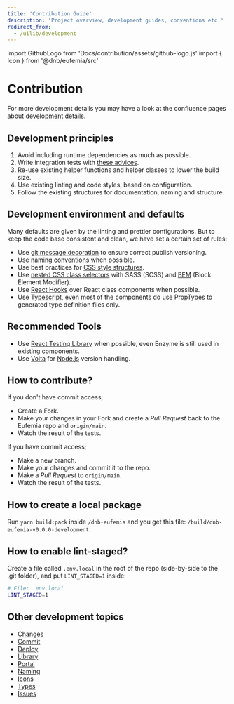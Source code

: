 ```yaml
---
title: 'Contribution Guide'
description: 'Project overview, development guides, conventions etc.'
redirect_from:
  - /uilib/development
---
```


import GithubLogo from 'Docs/contribution/assets/github-logo.js'
import { Icon } from '@dnb/eufemia/src'

# Contribution

For more development details you may have a look at the confluence pages about [development details](https://confluence.tech.dnb.no/display/EDS/).

## Development principles

1. Avoid including runtime dependencies as much as possible.
1. Write integration tests with [these advices](/uilib/usage/best-practices/for-testing#integration-tests).
1. Re-use existing helper functions and helper classes to lower the build size.
1. Use existing linting and code styles, based on configuration.
1. Follow the existing structures for documentation, naming and structure.

## Development environment and defaults

Many defaults are given by the linting and prettier configurations. But to keep the code base consistent and clean, we have set a certain set of rules:

- Use [git message decoration](/contribution/commit) to ensure correct publish versioning.
- Use [naming conventions](/contribution/naming) when possible.
- Use best practices for [CSS style structures](/uilib/usage/best-practices/for-styling#structure).
- Use [nested CSS class selectors](https://medium.com/@andrew_barnes/bem-and-sass-a-perfect-match-5e48d9bc3894) with SASS (SCSS) and [BEM](http://getbem.com/naming/) (Block Element Modifier).
- Use [React Hooks](https://reactjs.org/docs/hooks-overview.html) over React class components when possible.
- Use [Typescript](https://www.typescriptlang.org), even most of the components do use PropTypes to generated type definition files only.

## Recommended Tools

- Use [React Testing Library](https://testing-library.com) when possible, even Enzyme is still used in existing components.
- Use [Volta](https://volta.sh/) for [Node.js](https://nodejs.org/) version handling.

## How to contribute?

If you don't have commit access;

- Create a Fork.
- Make your changes in your Fork and create a _Pull Request_ back to the Eufemia repo and `origin/main`.
- Watch the result of the tests.

If you have commit access;

- Make a new branch.
- Make your changes and commit it to the repo.
- Make a _Pull Request_ to `origin/main`.
- Watch the result of the tests.

## How to create a local package

Run `yarn build:pack` inside `/dnb-eufemia` and you get this file: `/build/dnb-eufemia-v0.0.0-development`.

## How to enable lint-staged?

Create a file called `.env.local` in the root of the repo (side-by-side to the .git folder), and put `LINT_STAGED=1` inside:

```bash
# File: .env.local
LINT_STAGED=1
```

## Other development topics

- [Changes](/contribution/changes)
- [Commit](/contribution/commit)
- [Deploy](/contribution/deploy)
- [Library](/contribution/ui-lib)
- [Portal](/contribution/portal)
- [Naming](/contribution/naming)
- [Icons](/contribution/icons)
- [Types](/contribution/types)
- [Issues](/contribution/issues)
